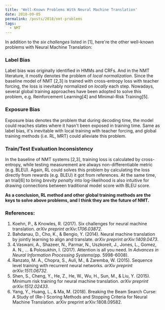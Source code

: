 ```yaml
---
title: 'Well-Known Problems With Neural Machine Translation'
date: 2018-09-05
permalink: /posts/2018/nmt-problems
tags:
  - NMT
---
```


In addition to the *six challenges* listed in [1], here're the other well-known problems with Neural Machine Translation:

### Label Bias

Label bias was originally identified in HMMs and CRFs. And in the NMT literature, it mostly denotes the problem of *local normalization*. Since the baseline model of NMT [2,3] is trained with cross-entropy loss with teacher forcing, the loss is inevitably normalized on *locally* each step. Nowadays, several global training approaches have been adopted to solve this problem, e.g. Reinforcement Learning[4] and Minimal-Risk Training[5].

### Exposure Bias

Exposure bias denotes the problem that during decoding time, the model could reaches states where it hasn't been exposed in training time. Same as label bias, it's inevitable with local training with teacher forcing, and global training methods (i.e. RL, MRT) could alleviate this problem.

### Train/Test Evaluation Inconsistency

In the baseline of NMT systems [2,3], training loss is calculated by cross-entropy, while testing measurement are always non-differentiable metric (e.g. BLEU). Again, RL could solves this problem by calculating the loss directly from rewards (e.g. BLEU) it got from references. At the same time, an trial[6] to bring *brevity penalty* into log-likelihood is also intuitive for drawing connections between traditional model score with BLEU score.

**As a conclusion, RL method and other global training methods are the keys to solve above problems, and I think they are the future of NMT.**



### References:

1. Koehn, P., & Knowles, R. (2017). Six challenges for neural machine translation. *arXiv preprint arXiv:1706.03872*.
2. Bahdanau, D., Cho, K., & Bengio, Y. (2014). Neural machine translation by jointly learning to align and translate. *arXiv preprint arXiv:1409.0473*.
3. 4.Vaswani, A., Shazeer, N., Parmar, N., Uszkoreit, J., Jones, L., Gomez, A. N., ... & Polosukhin, I. (2017). Attention is all you need. In *Advances in Neural Information Processing Systems*(pp. 5998-6008).
4. Ranzato, M. A., Chopra, S., Auli, M., & Zaremba, W. (2015). Sequence level training with recurrent neural networks. *arXiv preprint arXiv:1511.06732*.
5. Shen, S., Cheng, Y., He, Z., He, W., Wu, H., Sun, M., & Liu, Y. (2015). Minimum risk training for neural machine translation. *arXiv preprint arXiv:1512.02433*.
6. Yang, Y., Huang, L., & Ma, M. (2018). Breaking the Beam Search Curse: A Study of (Re-) Scoring Methods and Stopping Criteria for Neural Machine Translation. arXiv preprint arXiv:1808.09582.